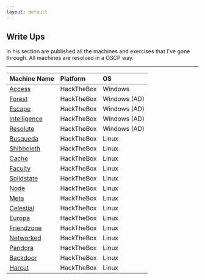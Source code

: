 ```yaml
---
layout: default
---
```


## Write Ups

In his section are published all the machines and exercises that I've gone through. All machines are resolved in a OSCP way.

* * *

| Machine Name | Platform    | OS |   
|:-------------|:------------|:------- 
| [Access](./writeups/access.html)    | HackTheBox | Windows |
| [Forest](./writeups/forest.html)  | HackTheBox | Windows (AD) |
| [Escape](./writeups/escape.html)  | HackTheBox | Windows (AD) |
| [Intelligence](./writeups/intelligence.html)  | HackTheBox | Windows (AD) |
| [Resolute](./writeups/resolute.html)  | HackTheBox | Windows (AD) |
| [Busqueda](./writeups/busqueda.html)  | HackTheBox | Linux |
| [Shibboleth](./writeups/shibboleth.html)  | HackTheBox | Linux | 
| [Cache](./writeups/cache.html)  | HackTheBox | Linux |
| [Faculty](./writeups/swagshop.html)  | HackTheBox | Linux |
| [Solidstate](./writeups/solidstate.html)  | HackTheBox | Linux |
| [Node](./writeups/node.html)  | HackTheBox | Linux |
| [Meta](./writeups/meta.html)  | HackTheBox | Linux |
| [Celestial](./writeups/celestial.html)  | HackTheBox | Linux |
| [Europa](./writeups/europa.html)  | HackTheBox | Linux |
| [Friendzone](./writeups/friendzone.html)  | HackTheBox | Linux |
| [Networked](./writeups/networked.html)  | HackTheBox | Linux |
| [Pandora](./writeups/pandora.html)  | HackTheBox | Linux |
| [Backdoor](./writeups/backdoor.html)  | HackTheBox | Linux |
| [Harcut](./writeups/haircut.html)  | HackTheBox | Linux |